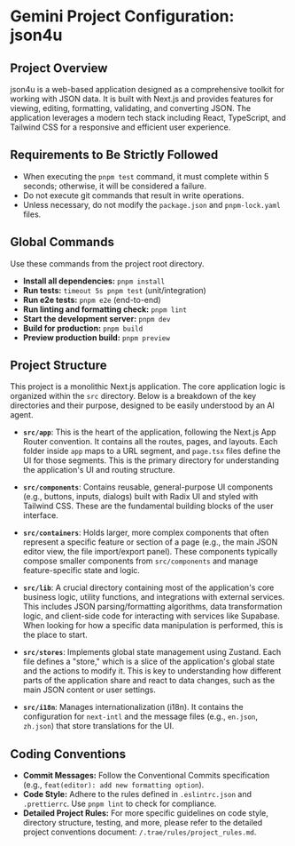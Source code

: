 # Gemini Project Configuration: json4u

## Project Overview

json4u is a web-based application designed as a comprehensive toolkit for working with JSON data. It is built with Next.js and provides features for viewing, editing, formatting, validating, and converting JSON. The application leverages a modern tech stack including React, TypeScript, and Tailwind CSS for a responsive and efficient user experience.

## Requirements to Be Strictly Followed

- When executing the `pnpm test` command, it must complete within 5 seconds; otherwise, it will be considered a failure.
- Do not execute git commands that result in write operations.
- Unless necessary, do not modify the `package.json` and `pnpm-lock.yaml` files.

## Global Commands

Use these commands from the project root directory.

- **Install all dependencies:** `pnpm install`
- **Run tests:** `timeout 5s pnpm test` (unit/integration)
- **Run e2e tests:** `pnpm e2e` (end-to-end)
- **Run linting and formatting check:** `pnpm lint`
- **Start the development server:** `pnpm dev`
- **Build for production:** `pnpm build`
- **Preview production build:** `pnpm preview`

## Project Structure

This project is a monolithic Next.js application. The core application logic is organized within the `src` directory. Below is a breakdown of the key directories and their purpose, designed to be easily understood by an AI agent.

- **`src/app`**: This is the heart of the application, following the Next.js App Router convention. It contains all the routes, pages, and layouts. Each folder inside `app` maps to a URL segment, and `page.tsx` files define the UI for those segments. This is the primary directory for understanding the application's UI and routing structure.

- **`src/components`**: Contains reusable, general-purpose UI components (e.g., buttons, inputs, dialogs) built with Radix UI and styled with Tailwind CSS. These are the fundamental building blocks of the user interface.

- **`src/containers`**: Holds larger, more complex components that often represent a specific feature or section of a page (e.g., the main JSON editor view, the file import/export panel). These components typically compose smaller components from `src/components` and manage feature-specific state and logic.

- **`src/lib`**: A crucial directory containing most of the application's core business logic, utility functions, and integrations with external services. This includes JSON parsing/formatting algorithms, data transformation logic, and client-side code for interacting with services like Supabase. When looking for how a specific data manipulation is performed, this is the place to start.

- **`src/stores`**: Implements global state management using Zustand. Each file defines a "store," which is a slice of the application's global state and the actions to modify it. This is key to understanding how different parts of the application share and react to data changes, such as the main JSON content or user settings.

- **`src/i18n`**: Manages internationalization (i18n). It contains the configuration for `next-intl` and the message files (e.g., `en.json`, `zh.json`) that store translations for the UI.

## Coding Conventions

- **Commit Messages:** Follow the Conventional Commits specification (e.g., `feat(editor): add new formatting option`).
- **Code Style:** Adhere to the rules defined in `.eslintrc.json` and `.prettierrc`. Use `pnpm lint` to check for compliance.
- **Detailed Project Rules:** For more specific guidelines on code style, directory structure, testing, and more, please refer to the detailed project conventions document: `/.trae/rules/project_rules.md`.
